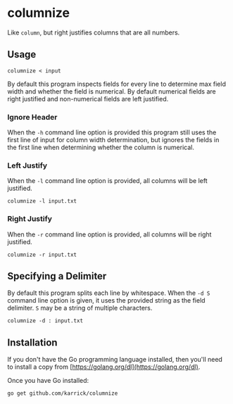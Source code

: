 # columnize

Like `column`, but right justifies columns that are all numbers.

## Usage

```
columnize < input
```

By default this program inspects fields for every line to determine
max field width and whether the field is numerical. By default
numerical fields are right justified and non-numerical fields are left
justified.

### Ignore Header

When the `-h` command line option is provided this program still uses
the first line of input for column width determination, but ignores
the fields in the first line when determining whether the column is
numerical.

### Left Justify

When the `-l` command line option is provided, all columns will be
left justified.

```
columnize -l input.txt
```

### Right Justify

When the `-r` command line option is provided, all columns will be
right justified.

```
columnize -r input.txt
```

## Specifying a Delimiter

By default this program splits each line by whitespace. When the `-d
S` command line option is given, it uses the provided string as the
field delimiter. `S` may be a string of multiple characters.

```
columnize -d : input.txt
```

## Installation

If you don't have the Go programming language installed, then you'll
need to install a copy from
[https://golang.org/dl](https://golang.org/dl).

Once you have Go installed:

```
go get github.com/karrick/columnize
```
